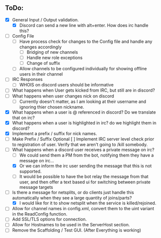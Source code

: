 ## ToDo:
- [X] General Input / Output validation. 
  - [X] Discord can send a new line with alt+enter. How does irc handle this? 
- [ ] Config File
  - [ ] Have process check for changes to the Config file and handle any changes accordingly
    - [ ] Bridging of new channels
    - [ ] Handle new role exceptions
    - [ ] Change of suffix
  - [ ] Allow channels to be configured individually for showing offline users in their channel
- [ ] IRC Responses
  - [ ] WHOIS on discord users should be informative
- [ ] What happens when User gets kicked from IRC, but still are in discord?
- [ ] What happens when user changes nick on discord
  - [ ] Currently doesn't matter, as I am looking at their username and ignoring thier chosen nickname.
- [X] What happens when a user is @ referenced in discord? Do we translate that on irc?
- [X] What happens when a user is highlighted in irc? do we highlight them in discord?
- [X] Implement a prefix / suffix for nick names.
- [ ] Make Prefix / Suffix Optional
     [ ] Implement IRC server level check prior to registration of user. Verify that we aren't going to /kill somebody. 
- [ ] What happens when a discord user receives a private message on irc?
  - [ ] We could send them a PM from the bot, notifying them they have a message on irc...
  - [X] Or we can inform the irc user sending the message that this is not supported.
  - [ ] It would be possible to have the bot relay the message from that user, and then offer a text based ui for switching between private message targets
- [ ] Is there a message for netsplits, or do clients just handle this automatically when they see a large quantity of joins/parts? 
  - [X] I would like for it to show netsplit when the service is killed/rejoined. 
- [ ] Allow for channel names in config.xml, convert them to the uint variant in the ReadConfig function. 
- [ ] Add SSL/TLS options for connection.
- [ ] Allow for Hostnames to be used in the ServerHost section. 
- [ ] Remove the Scaffolding / Test GUI. (After Everything is working)
